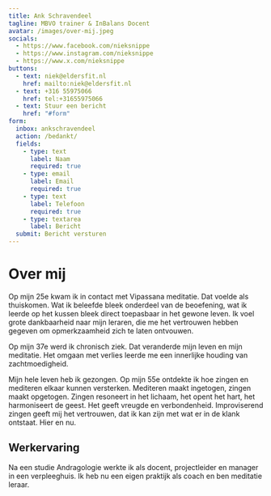 ```yaml
---
title: Ank Schravendeel
tagline: MBVO trainer & InBalans Docent
avatar: /images/over-mij.jpeg
socials:
  - https://www.facebook.com/nieksnippe
  - https://www.instagram.com/nieksnippe
  - https://www.x.com/nieksnippe
buttons:
  - text: niek@eldersfit.nl
    href: mailto:niek@eldersfit.nl
  - text: +316 55975066
    href: tel:+31655975066
  - text: Stuur een bericht
    href: "#form"
form:
  inbox: ankschravendeel
  action: /bedankt/
  fields:
    - type: text
      label: Naam
      required: true
    - type: email
      label: Email
      required: true
    - type: text
      label: Telefoon
      required: true
    - type: textarea
      label: Bericht
  submit: Bericht versturen
---
```


# Over mij

Op mijn 25e kwam ik in contact met Vipassana meditatie. Dat voelde als thuiskomen. Wat ik beleefde bleek onderdeel van de beoefening, wat ik leerde op het kussen bleek direct toepasbaar in het gewone leven. Ik voel grote dankbaarheid naar mijn leraren, die me het vertrouwen hebben gegeven om opmerkzaamheid zich te laten ontvouwen.

Op mijn 37e werd ik chronisch ziek. Dat veranderde mijn leven en mijn meditatie. Het omgaan met verlies leerde me een innerlijke houding van zachtmoedigheid.

Mijn hele leven heb ik gezongen. Op mijn 55e ontdekte ik hoe zingen en mediteren elkaar kunnen versterken. Mediteren maakt ingetogen, zingen maakt opgetogen. Zingen resoneert in het lichaam, het opent het hart, het harmoniseert de geest. Het geeft vreugde en verbondenheid. Improviserend zingen geeft mij het vertrouwen, dat ik kan zijn met wat er in de klank ontstaat. Hier en nu.

## Werkervaring

Na een studie Andragologie werkte ik als docent, projectleider en manager in een verpleeghuis. Ik heb nu een eigen praktijk als coach en ben meditatie leraar.
